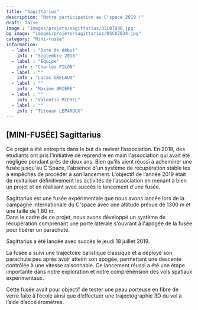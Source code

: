 ```yaml
---
title: "Sagittarius"
description: "Notre participation au C'space 2019 !"
draft: false
image : "images/projets/sagittarius/DSC07896.jpg"
bg_image: "images/projets/sagittarius/DSC07834.jpg"
category: "Mini-fusée"
information:
  - label : "Date de début"
    info : "Septembre 2018"
  - label : "Equipe"
    info : "Charles PILON"
  - label : ""
    info : "Lucas GRELAUD"
  - label : ""
    info : "Maxime BRIÈRE"
  - label : ""
    info : "Valentin MICHEL" 
  - label : ""
    info : "Titouan LEPAROUX"           
---
```


## [MINI-FUSÉE] Sagittarius

Ce projet a été entrepris dans le but de raviver l’association. En 2018, des étudiants ont pris l'initiative de reprendre en main l'association qui avait été négligée pendant près de deux ans. 
Bien qu'ils aient réussi à acheminer une fusée jusqu'au C'Space, l'absence d'un système de récupération stable les a empêchés de procéder à son lancement. L'objectif de l’année 2019 était de revitaliser définitivement les activités de l’association en menant à bien un projet et en réalisant avec succès 
le lancement d'une fusée. 

Sagittarius est une fusée expérimentale que nous avons lancée lors de la campagne internationale du C'space avec une altitude prévue de 1300 m et une taille de 1,80 m.  
Dans le cadre de ce projet, nous avons développé un système de récupération comprenant une porte 
latérale s'ouvrant à l'apogée de la fusée pour libérer un parachute.   

Sagittarius a été lancée avec succès le jeudi 18 juillet 2019. 

La fusée a suivi une trajectoire balistique classique et a déployé son parachute peu après avoir 
atteint son apogée, permettant une descente contrôlée à une vitesse raisonnable. Ce lancement 
réussi a été une étape importante dans notre exploration et notre compréhension des vols spatiaux expérimentaux.  

Cette fusée avait pour objectif de tester une peau porteuse en fibre de verre faite à l’école 
ainsi que d’effectuer une trajectographie 3D du vol à l’aide d’accéléromètres. 
 